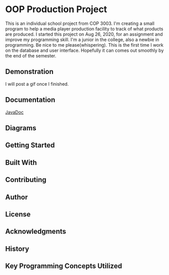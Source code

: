 # OOP Production Project
This is an individual school project from COP 3003. I'm creating a small program to help a media player production facility to track of what products are produced.
I started this project on Aug 26, 2020, for an assignment and improve my programming skill. 
I'm a junior in the college, also a newbie in programming. Be nice to me please(whispering).
This is the first time I work on the database and user interface. Hopefully it can comes out smoothly by the end of the semester.
## Demonstration
I will post a gif once I finished.
## Documentation
[JavaDoc](http://htmlpreview.github.io/?https://github.com/McMei/GradleProject/blob/master/index.html)

## Diagrams


## Getting Started


## Built With


## Contributing


## Author


## License


## Acknowledgments


## History


## Key Programming Concepts Utilized


